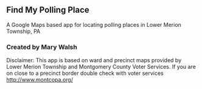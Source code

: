 ## Find My Polling Place

A Google Maps based app for locating polling places in Lower Merion Township, PA

### Created by Mary Walsh

Disclaimer: This app is based on ward and precinct maps provided by Lower Merion Township and Montgomery County Voter Services. If you are on close to a precinct border double check with voter services http://www.montcopa.org/
